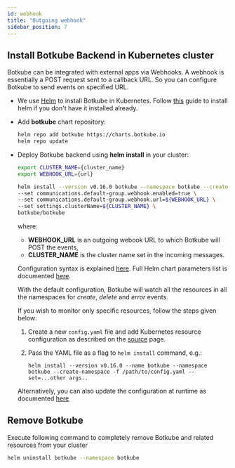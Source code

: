 ```yaml
---
id: webhook
title: "Outgoing webhook"
sidebar_position: 7
---
```


## Install Botkube Backend in Kubernetes cluster

Botkube can be integrated with external apps via Webhooks. A webhook is essentially a POST request sent to a callback URL. So you can configure Botkube to send events on specified URL.

- We use [Helm](https://helm.sh/) to install Botkube in Kubernetes. Follow [this](https://docs.helm.sh/using_helm/#installing-helm) guide to install helm if you don't have it installed already.
- Add **botkube** chart repository:

  ```bash
  helm repo add botkube https://charts.botkube.io
  helm repo update
  ```

- Deploy Botkube backend using **helm install** in your cluster:

  ```bash
  export CLUSTER_NAME={cluster_name}
  export WEBHOOK_URL={url}

  helm install --version v0.16.0 botkube --namespace botkube --create-namespace \
  --set communications.default-group.webhook.enabled=true \
  --set communications.default-group.webhook.url=${WEBHOOK_URL} \
  --set settings.clusterName=${CLUSTER_NAME} \
  botkube/botkube
  ```

  where:

  - **WEBHOOK_URL** is an outgoing webook URL to which Botkube will POST the events,
  - **CLUSTER_NAME** is the cluster name set in the incoming messages.

  Configuration syntax is explained [here](../../configuration).
  Full Helm chart parameters list is documented [here](../../configuration/helm-chart-parameters).

  With the default configuration, Botkube will watch all the resources in all the namespaces for _create_, _delete_ and _error_ events.

  If you wish to monitor only specific resources, follow the steps given below:

  1. Create a new `config.yaml` file and add Kubernetes resource configuration as described on the [source](../../configuration/source) page.
  2. Pass the YAML file as a flag to `helm install` command, e.g.:

     ```
     helm install --version v0.16.0 --name botkube --namespace botkube --create-namespace -f /path/to/config.yaml --set=...other args..
     ```

  Alternatively, you can also update the configuration at runtime as documented [here](../../configuration/#updating-the-configuration-at-runtime)

## Remove Botkube

Execute following command to completely remove Botkube and related resources from your cluster

```bash
helm uninstall botkube --namespace botkube
```
